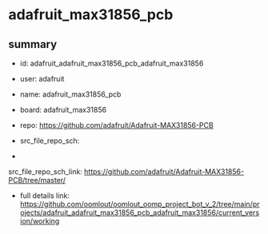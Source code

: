 # adafruit_max31856_pcb
 
## summary 
* id: adafruit_adafruit_max31856_pcb_adafruit_max31856
* user: adafruit
* name: adafruit_max31856_pcb
* board: adafruit_max31856
* repo: https://github.com/adafruit/Adafruit-MAX31856-PCB



* src_file_repo_sch: 
*
 src_file_repo_sch_link: https://github.com/adafruit/Adafruit-MAX31856-PCB/tree/master/
* full details link: https://github.com/oomlout/oomlout_oomp_project_bot_v_2/tree/main/projects/adafruit_adafruit_max31856_pcb_adafruit_max31856/current_version/working  






